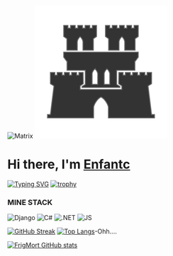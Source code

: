 
![Matrix](https://media0.giphy.com/media/kic65zXQK8Ej84ZZQK/giphy.gif?cid=ecf05e476322bbf6569a8959828250fd7ddd5b5a7dd8eb6d&rid=giphy.gif)  ![](https://github.com/ericfortis/web-animations/blob/main/fortress.svg)
# Hi there, I'm [Enfantc](https://enfantc.tech)

[![Typing SVG](https://readme-typing-svg.herokuapp.com?color=%2336BCF7&lines=Computer+science+student+from+CIS)](https://git.io/typing-svg)
[![trophy](https://github-profile-trophy.vercel.app/?username=FrigMort)](https://github.com/ryo-ma/github-profile-trophy)
### MINE STACK
![Django](https://img.shields.io/badge/-DJANGO-0C4B33?style=flat-square&logo=Django&logoColor=FDF5E6)
![C#](https://img.shields.io/badge/-CS-D140FD?style=flat-square&logo=CSharp&logoColor=FDF5E6)
![.NET](https://img.shields.io/badge/-FRAMEWORK-090909?style=flat-square&logo=.net&logoColor=006AFF)
![JS](https://img.shields.io/badge/JS-090909?style=flat-square&logo=JavaScript&logoColor=E9D54D)

[![GitHub Streak](https://github-readme-streak-stats.herokuapp.com/?user=FrigMort)](https://git.io/streak-stats)
[![Top Langs](https://github-readme-stats.vercel.app/api/top-langs/?username=FrigMort&layout=compact)](https://github.com/anuraghazra/github-readme-stats)-Ohh....

[![FrigMort GitHub stats](https://github-readme-stats.vercel.app/api?username=FrigMort)](https://github.com/anuraghazra/github-readme-stats)
